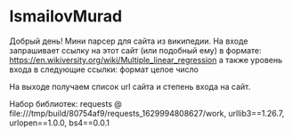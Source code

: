 # IsmailovMurad
Добрый день! Мини парсер для сайта из википедии. На входе запрашивает ссылку на этот сайт (или подобный ему) в формате: https://en.wikiversity.org/wiki/Multiple_linear_regression
а также уровень входа в следующие ссылки: формат целое число 

На выходе получаем список url сайта и степень входа на сайт. 

Набор библиотек: requests @ file:///tmp/build/80754af9/requests_1629994808627/work,
 urllib3==1.26.7,
 urlopen==1.0.0,
 bs4==0.0.1
